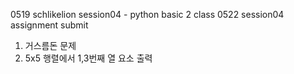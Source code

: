 0519 schlikelion session04 - python basic 2 class
0522 session04 assignment submit

1. 거스름돈 문제
2. 5x5 행렬에서 1,3번째 열 요소 출력